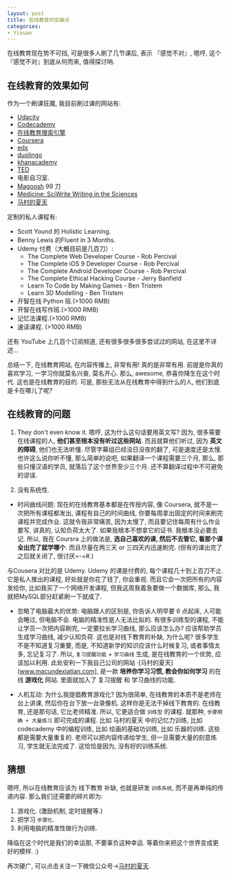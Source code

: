 ```yaml
---
layout: post
title: 在线教育的突破点
categories:
- Yixuan
---
```


在线教育现在势不可挡, 可是很多人刷了几节课后, 表示 『感觉不对』, 嗯哼, 这个『感觉不对』到底从何而来, 值得探讨呐.

## 在线教育的效果如何

作为一个刷课狂魔, 我目前刷过课的网站有:

* [Udacity](www.udacity.com)
* [Codecademy](www.codecademy.com)
* [在线教育搜索引擎](http://www.noodle.org/)
* [Coursera](www.coursera.org)
* [edx](www.edx.org)
* [duolingo](www.duolingo.com)
* [khanacademy](http://www.khanacademy.org/)
* [TED](http://www.ted.com/)
* 电影自习室.
* [Magoosh](https://gre.magoosh.com/plans) 99 刀
* [Medicine: SciWrite Writing in the Sciences](https://lagunita.stanford.edu/login?next=/courses/Medicine/Sci-Write/Fall2014/progress)
* [马村的夏天](www.macundexiatian)

定制的私人课程有:

* Scott Yound 的 Holistic Learning.
* Benny Lewis 的Fluent in 3 Months.
* Udemy 付费（大概目前是几百刀）:
  * The Complete Web Developer Course - Rob Percival
  * The Complete iOS 9 Developer Course - Rob Percival
  * The Complete Android Developer Course - Rob Percival
  * The Complete Ethical Hacking Course - Jerry Banfield
  * Learn To Code by Making Games - Ben Tristem
  * Learn 3D Modelling - Ben Tristem
* 开智在线 Python 班.(>1000 RMB)
* 开智在线写作班.(>1000 RMB)
* 记忆法课程.(>1000 RMB)
* 速读课程. (>1000 RMB)

还有 YouTube 上几百个订阅频道, 还有很多很多很多尝试过的网站, 在这里不详述...

总结一下, 在线教育网站, 在内容传播上, 非常有用! 真的是非常有用. 前提是你真的喜欢学习, 一学习你就莫名兴奋, 莫名开心. 那么, awesome, 恭喜你降生在这个时代. 这也是在线教育的目的. 可是, 那些无法从在线教育中得到什么的人, 他们到底是卡在哪儿了呢?

## 在线教育的问题

1. They don't even know it.
嗯哼, 这为什么这句话要用英文写? 因为, 很多需要在线课程的人, **他们甚至根本没有听过这些网站**. 而且就算他们听过, 因为 **英文的障碍**, 他们也无法听懂. 尽管字幕组已经没日没夜的翻了, 可是速度还是太慢. 也许这么说你听不懂, 那么简单的说吧, 如果翻译一个课程需要三个月, 那么, 那些只懂汉语的学员, 就落后了这个世界至少三个月. 还不算翻译过程中不可避免的谬误.

2. 没有系统性.

  * 时间曲线问题: 现在的在线教育基本都是在传授内容, 像 Coursera, 就不是一次把所有课程都发出, 课程有自己的时间曲线, 你要每周拿出固定的时间来刷完课程并完成作业. 这就令我非常痛苦, 因为太慢了, 而且要记住每周有什么作业要写, 讲真的, 认知负荷太大了. 如果我根本不想拿它的证书. 我根本没必要去记. 所以, 我在 Coursra 上的做法是, **选自己喜欢的课, 然后不去管它, 看那个课全出完了就学哪个**. 而且尽量在两三天 or 三四天内迅速刷完. (但有的课出完了之后就关闭了, 很讨厌=-=#.)

  与Cousera 对比的是 Udemy. Udemy 的课是付费的, 每个课程几十到上百刀不止. 它是私人推出的课程, 好处就是你花了钱了, 你会重视. 而且它会一次把所有的内容发给你, 比如我买了一个网络开发课程, 但我这周我着急要做一个数据库, 那么, 我就把MySQL部分赶紧刷一下就成了.

  * 忽略了电脑最大的优势: 电脑跟人的区别是, 你告诉人明早要 6 点起床, 人可能会睡过, 但电脑不会. 电脑的精准性是人无法比拟的. 有很多训练型的课程, 不能让学员一次把内容刷完, 一定要拉长学习曲线, 那么应该怎么办? 应该帮助学员生成学习曲线, 减少认知负荷. 这也是对线下教育的补缺, 为什么呢? 很多学生不是不知道复习重要, 而是, 不知道新学的知识应该什么时候复习, 或者事情太多, 忘记复习了. 所以, `复习提醒功能` + `学习曲线` 生成, 是在线教育的一个优势, 应该加以利用. 此处安利一下我自己公司的网站 ·[马村的夏天](www.macundexiatian.com], 是一款 **培养你学习习惯, 教会你如何学习** 的在线 **游戏化** 网站. 里面就加入了 复习提醒 和 学习曲线的功能.

  * 人机互动: 为什么我提倡教育游戏化? 因为很简单, 在线教育的本质不是老师在台上讲课, 然后你在台下放一台录像机. 这样你是无法干掉线下教育的. 在线教育, 还是那句话, 它比老师精准. 所以, 它更适合做 `训练型` 的课程. 就那种, `步骤明确 + 大量练习` 即可完成的课程. 比如 马村的夏天 中的记忆力训练, 比如 codecademy 中的编程训练, 比如 绘画的基础功训练, 比如 乐器的训练. 这些都是需要大量重复的. 老师可以把内容传递给学生, 但一旦需要大量的刻意练习, 学生就无法完成了. 这恰恰是因为, 没有好的训练系统.

## 猜想

嗯哼, 所以在线教育应该为 线下教育 补缺, 也就是研发 `训练系统`, 而不是再单纯的传递内容. 那么我们还需要的碎片即为:

1. 游戏化. (激励机制, 定时提醒等.)
2. 把学习 `步骤化`.
3. 利用电脑的精准性做行为训练.

降临在这个时代是我们的幸运那, 不要辜负这种幸运. 等着你来把这个世界变成更好的模样. :)

再次硬广, 可以点击关注一下微信公众号→[马村的夏天](http://openmindclub.qiniudn.com/Yixuan/image/macunSDco.png).
